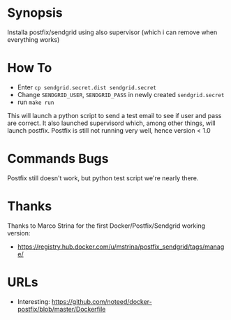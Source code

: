 
Synopsis
========

Installa postfix/sendgrid using also supervisor (which i can remove when everything works)


How To
======

* Enter `cp sendgrid.secret.dist sendgrid.secret`
* Change `SENDGRID_USER`, `SENDGRID_PASS` in newly created `sendgrid.secret`
* run `make run`

This will launch a python script to send a test email to see if user and pass are correct.
It also launched supervisord which, among other things, will launch postfix.
Postfix is still not running very well, hence version < 1.0

Commands
Bugs
====

Postfix still doesn't work, but python test script we're nearly there.


Thanks
======

Thanks to Marco Strina for the first Docker/Postfix/Sendgrid working version:

* https://registry.hub.docker.com/u/mstrina/postfix_sendgrid/tags/manage/

URLs
====

* Interesting: https://github.com/noteed/docker-postfix/blob/master/Dockerfile
